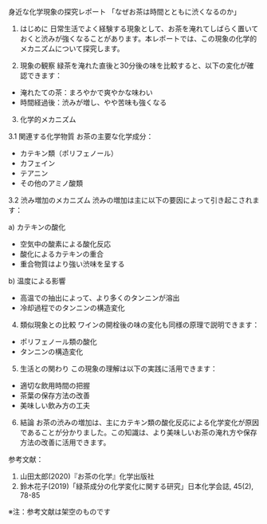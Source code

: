 身近な化学現象の探究レポート
「なぜお茶は時間とともに渋くなるのか」

1. はじめに
日常生活でよく経験する現象として、お茶を淹れてしばらく置いておくと渋みが強くなることがあります。本レポートでは、この現象の化学的メカニズムについて探究します。

2. 現象の観察
緑茶を淹れた直後と30分後の味を比較すると、以下の変化が確認できます：
- 淹れたての茶：まろやかで爽やかな味わい
- 時間経過後：渋みが増し、やや苦味も強くなる

3. 化学的メカニズム

3.1 関連する化学物質
お茶の主要な化学成分：
- カテキン類（ポリフェノール）
- カフェイン
- テアニン
- その他のアミノ酸類

3.2 渋み増加のメカニズム
渋みの増加は主に以下の要因によって引き起こされます：

a) カテキンの酸化
- 空気中の酸素による酸化反応
- 酸化によるカテキンの重合
- 重合物質はより強い渋味を呈する

b) 温度による影響
- 高温での抽出によって、より多くのタンニンが溶出
- 冷却過程でのタンニンの構造変化

4. 類似現象との比較
ワインの開栓後の味の変化も同様の原理で説明できます：
- ポリフェノール類の酸化
- タンニンの構造変化

5. 生活との関わり
この現象の理解は以下の実践に活用できます：
- 適切な飲用時間の把握
- 茶葉の保存方法の改善
- 美味しい飲み方の工夫

6. 結論
お茶の渋みの増加は、主にカテキン類の酸化反応による化学変化が原因であることが分かりました。この知識は、より美味しいお茶の淹れ方や保存方法の改善に活用できます。

参考文献：
1. 山田太郎(2020)『お茶の化学』化学出版社
2. 鈴木花子(2019)「緑茶成分の化学変化に関する研究」日本化学会誌, 45(2), 78-85

※注：参考文献は架空のものです
